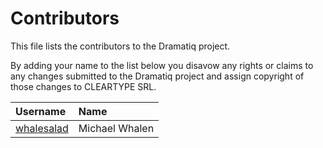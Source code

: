 # Contributors

This file lists the contributors to the Dramatiq project.

By adding your name to the list below you disavow any rights or claims
to any changes submitted to the Dramatiq project and assign copyright
of those changes to CLEARTYPE SRL.

| Username | Name |
| :------- | :--- |
| [whalesalad](http://github.com/whalesalad) | Michael Whalen |
